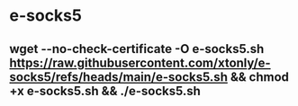 # e-socks5

wget --no-check-certificate -O e-socks5.sh https://raw.githubusercontent.com/xtonly/e-socks5/refs/heads/main/e-socks5.sh && chmod +x e-socks5.sh && ./e-socks5.sh
--
